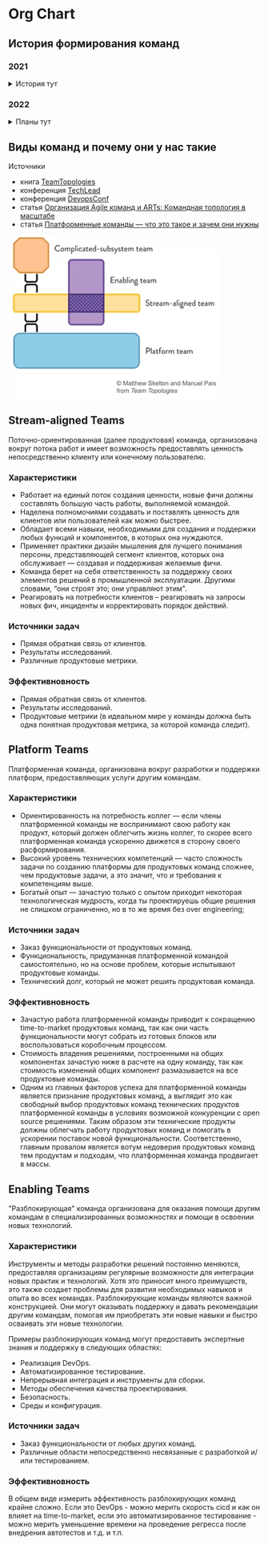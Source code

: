 
# Org Chart

## История формирования команд

### 2021

<details>
<summary>История тут</summary>
#### q1
```plantuml
@startuml

@startwbs
*[#lightskyblue] Online Department
** Retention Team
** MagnitPay Team
** DevOps Team
@endwbs
@enduml
```

#### q2

```plantuml
@startuml

@startwbs
*[#lightskyblue] Online Department
** Core&Retention Team
** MagnitPay Team
** DevOps Team
** Middleware Team
** MagnitMobile Team
@endwbs
@enduml
```

#### q3

```plantuml
@startuml

@startwbs
*[#lightskyblue] Online Department
** Core&Retention Team
** Activation&Acquisition Team
** MagnitPay Team
** DevOps Team
** Middleware Team
** MagnitMobile Team
@endwbs
@enduml
```

#### q4

```plantuml
@startuml

@startwbs
*[#lightskyblue] Online Department
** Core&Retention Team
** Activation&Acquisition Team
** MagnitPay Team
** MagnitMobile Team
** DevOps Team
** Middleware Team
** MagnitID Team
@endwbs
@enduml
```

</details>


### 2022

<details>
<summary>Планы тут</summary>

#### q1

```plantuml
@startuml

@startwbs

*[#lightskyblue] Online Department
** Retention Team
** Activation&Acquisition Team
** MagnitPay Team
** MagnitMobile Team
** DevOps Team
** Middleware Team
** MagnitID Team
** Platform Team
** ProductPromo Team

@endwbs
@enduml
```

#### q2

```plantuml
@startuml

@startwbs
*[#lightskyblue] Online Department

** DevOps Teams
*** [... 2 Teams ...]

** Ecom Teams
*** [... 12 Teams ...]

** Platform Teams
*** Middleware Team
*** MagnitID Team
*** Stocks&Prices Team

** Core Teams
*** Release Team
*** App Team
*** Web Team
*** CustomerNeeds Teams
**** VirtualCard Team
**** Activation&Acquisition Team
**** ProductPromo Team
**** UserReview Team

@endwbs
@enduml
```

</details>

## Виды команд и почему они у нас такие

Источники

* книга [TeamTopologies](https://teamtopologies.com/)
* конференция [TechLead](https://www.youtube.com/watch?v=dtSzAjt5YQc)
* конференция [DevopsConf](https://devopsconf.io/moscow/2021/abstracts/7531)
* статья [Организация Agile команд и ARTs: Командная топология в масштабе](https://agilelab.org/blog/organizing-agile-teams-and-arts-team-topologies-at-scale)
* статья [Платформенные команды — что это такое и зачем они нужны](https://apolomodov.medium.com/%D0%BF%D0%BB%D0%B0%D1%82%D1%84%D0%BE%D1%80%D0%BC%D0%B5%D0%BD%D0%BD%D1%8B%D0%B5-%D0%BA%D0%BE%D0%BC%D0%B0%D0%BD%D0%B4%D1%8B-%D1%87%D1%82%D0%BE-%D1%8D%D1%82%D0%BE-%D1%82%D0%B0%D0%BA%D0%BE%D0%B5-%D0%B8-%D0%B7%D0%B0%D1%87%D0%B5%D0%BC-%D0%BE%D0%BD%D0%B8-%D0%BD%D1%83%D0%B6%D0%BD%D1%8B-d4c978115152)

![топология команд](imgs/team_topologies.png)


## Stream-aligned Teams

Поточно-ориентированная (далее продуктовая) команда, организована вокруг потока работ и имеет возможность предоставлять ценность непосредственно клиенту или конечному пользователю.

### Характеристики

* Работает на единый поток создания ценности, новые фичи должны составлять большую часть работы, выполняемой командой.
* Наделена полномочиями создавать и поставлять ценность для клиентов или пользователей как можно быстрее.
* Обладает всеми навыки, необходимыми для создания и поддержки любых функций и компонентов, в которых она нуждаются.
* Применяет практики дизайн мышления для лучшего понимания персоны, представляющей сегмент клиентов, которых она обслуживает — создавая и поддерживая желаемые фичи.
* Команда берет на себя ответственность за поддержку своих элементов решений в промышленной эксплуатации. Другими словами, “они строят это; они управляют этим".
* Реагировать на потребности клиентов – реагировать на запросы новых фич, инциденты и корректировать порядок действий.

### Источники задач

* Прямая обратная связь от клиентов.
* Результаты исследований.
* Различные продуктовые метрики.

### Эффективновность

* Прямая обратная связь от клиентов.
* Результаты исследований.
* Продуктовые метрики (в идеальном мире у команды должна быть одна понятная продуктовая метрика, за которой команда следит).

## Platform Teams

Платформенная команда, организована вокруг разработки и поддержки платформ, предоставляющих услуги другим командам.

### Характеристики

* Ориентированность на потребность коллег — если члены платформенной команды не воспринимают свою работу как продукт, который должен облегчить жизнь коллег, то скорее всего платформенная команда ускоренно движется в сторону своего расформирования.
* Высокий уровень технических компетенций — часто сложность задачи по созданию платформы для продуктовых команд сложнее, чем продуктовые задачи, а это значит, что и требования к компетенциям выше.
* Богатый опыт — зачастую только с опытом приходит некоторая технологическая мудрость, когда ты проектируешь общие решения не слишком ограниченно, но в то же время без over engineering;

### Источники задач

* Заказ функциональности от продуктовых команд.
* Функциональность, придуманная платформенной командой самостоятельно, но на основе проблем, которые испытывают продуктовые команды.
* Технический долг, который не может решить продуктовая команда.

### Эффективновность

* Зачастую работа платформенной команды приводит к сокращению time-to-market продуктовых команд, так как они часть функциональности могут собрать из готовых блоков или воспользоваться коробочным процессом.
* Стоимость владения решениями, построенными на общих компонентах зачастую ниже в расчете на одну команду, так как стоимость изменений общих компонент размазывается на все продуктовые команды.
* Одним из главных факторов успеха для платформенной команды является признание продуктовых команд, а выглядит это как свободный выбор продуктовых команд технических продуктов платформенной команды в условиях возможной конкуренции с open source решениями. Таким образом эти технические продукты должны облегчать работу продуктовых команд и помогать в ускорении поставок новой функциональности. Соответственно, главным провалом является вотум недоверия продуктовых команд тем продуктам и подходам, что платформенная команда продвигает в массы.

## Enabling Teams
"Разблокирующая" команда организована для оказания помощи другим командам в специализированных возможностях и помощи в освоении новых технологий.

### Характеристики

Инструменты и методы разработки решений постоянно меняются, предоставляя организациям регулярные возможности для интеграции новых практик и технологий. Хотя это приносит много преимуществ, это также создает проблемы для развития необходимых навыков и опыта во всех командах. Разблокирующие команды являются важной конструкцией. Они могут оказывать поддержку и давать рекомендации другим командам, помогая им приобретать эти новые навыки и быстро осваивать эти новые технологии.

Примеры разблокирующих команд могут предоставить экспертные знания и поддержку в следующих областях:

* Реализация DevOps.
* Автоматизированное тестирование.
* Непрерывная интеграция и инструменты для сборки.
* Методы обеспечения качества проектирования.
* Безопасность.
* Среды и конфигурация.


### Источники задач

* Заказ функциональности от любых других команд.
* Различные области непосредственно несвязанные с разработкой и/или тестированием.

### Эффективновность

В общем виде измерить эффективность разблокирующих команд крайне сложно. Если это DevOps - можно мерить скорость cicd и как он влияет на time-to-market, если это автоматизированное тестирование - можно мерить уменьшение времени на проведение регресса после внедрения автотестов и т.д. и т.п.
